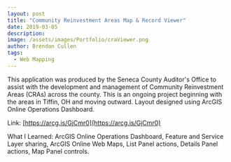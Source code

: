```yaml
---
layout: post
title: "Community Reinvestment Areas Map & Record Viewer"
date: 2019-03-05
description:
image: /assets/images/Portfolio/craViewer.png
author: Brendan Cullen
tags:
  - Web Mapping
---
```

This application was produced by the Seneca County Auditor's Office to assist with the development and management of Community Reinvestment Areas (CRAs) across the county. This is an ongoing project beginning with the areas in Tiffin, OH and moving outward. Layout designed using ArcGIS Online Operations Dashboard.

Link: [https://arcg.is/GjCmr0](https://arcg.is/GjCmr0)

What I Learned: ArcGIS Online Operations Dashboard, Feature and Service Layer sharing, ArcGIS Online Web Maps, List Panel actions, Details Panel actions, Map Panel controls.